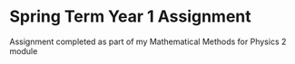 # Spring Term Year 1 Assignment
Assignment completed as part of my Mathematical Methods for Physics 2 module
